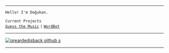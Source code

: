 

---

 `Hello! I'm Doğukan.`
 
  `Current Projects`<br />
  [`Guess the Music`](https://social.qrearded.xyz/projects/gtm/) `|` [`WordBot`](https://social.qrearded.xyz/projects/wordbot/)

---

[![qreardedisback github s](https://github-readme-stats.vercel.app/api?username=qreardedwastaken&locale=en&title_color=000000&bg_color=000000&icon_color=028c6a&text_color=FFFFFF&include_all_commits=true&hide_border=true&show_icons=true)](https://github.com/qreardedwastaken)

---
